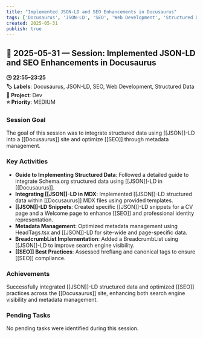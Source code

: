 ```yaml
---
title: "Implemented JSON-LD and SEO Enhancements in Docusaurus"
tags: ['Docusaurus', 'JSON-LD', 'SEO', 'Web Development', 'Structured Data']
created: 2025-05-31
publish: true
---
```


## 📅 2025-05-31 — Session: Implemented JSON-LD and SEO Enhancements in Docusaurus

**🕒 22:55–23:25**  
**🏷️ Labels**: Docusaurus, JSON-LD, SEO, Web Development, Structured Data  
**📂 Project**: Dev  
**⭐ Priority**: MEDIUM  


### Session Goal
The goal of this session was to integrate structured data using [[JSON]]-LD into a [[Docusaurus]] site and optimize [[SEO]] through metadata management.

### Key Activities
- **Guide to Implementing Structured Data**: Followed a detailed guide to integrate Schema.org structured data using [[JSON]]-LD in [[Docusaurus]].
- **Integrating [[JSON]]-LD in MDX**: Implemented [[JSON]]-LD structured data within [[Docusaurus]] MDX files using provided templates.
- **[[JSON]]-LD Snippets**: Created specific [[JSON]]-LD snippets for a CV page and a Welcome page to enhance [[SEO]] and professional identity representation.
- **Metadata Management**: Optimized metadata management using HeadTags.tsx and [[JSON]]-LD for site-wide and page-specific data.
- **BreadcrumbList Implementation**: Added a BreadcrumbList using [[JSON]]-LD to improve search engine visibility.
- **[[SEO]] Best Practices**: Assessed hreflang and canonical tags to ensure [[SEO]] compliance.

### Achievements
Successfully integrated [[JSON]]-LD structured data and optimized [[SEO]] practices across the [[Docusaurus]] site, enhancing both search engine visibility and metadata management.

### Pending Tasks
No pending tasks were identified during this session.
